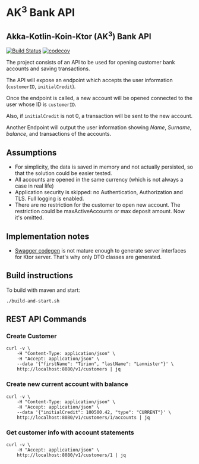 # AK<sup>3</sup> Bank API

## Akka-Kotlin-Koin-Ktor (AK<sup>3</sup>) Bank API

[![Build Status](https://travis-ci.org/kpavlov/ak3-bank.svg?branch=master)](https://travis-ci.org/kpavlov/ak3-bank)
[![codecov](https://codecov.io/gh/kpavlov/ak3-bank/branch/master/graph/badge.svg)](https://codecov.io/gh/kpavlov/ak3-bank)

The project consists of an API to be used for opening customer bank accounts and saving transactions.

The API will expose an endpoint which accepts the user information (`customerID`, `initialCredit`).

Once the endpoint is called, a new account will be opened connected to the user whose ID is `customerID`.

Also, if `initialCredit` is not 0, a transaction will be sent to the new account.

Another Endpoint will output the user information showing _Name_, _Surname_, _balance_, and transactions of the accounts.

## Assumptions

* For simplicity, the data is saved in memory and not actually persisted, so that the solution could be easier tested.
* All accounts are opened in the same currency (which is not always a case in real life)
* Application security is skipped: no Authentication, Authorization and TLS. Full logging is enabled.
* There are no restriction for the customer to open new account. 
    The restriction could be maxActiveAccounts or max deposit amount. Now it's omitted.

## Implementation notes
* [Swagger codegen](https://github.com/swagger-api/swagger-codegen) 
  is not mature enough to generate server interfaces for Ktor server. 
  That's why only DTO classes are generated.

## Build instructions

To build with maven and start:

    ./build-and-start.sh
    
## REST API Commands

### Create Customer

    curl -v \
        -H "Content-Type: application/json" \
        -H "Accept: application/json" \
        --data '{"firstName": "Tirion", "lastName": "Lannister"}' \
        http://localhost:8080/v1/customers | jq

### Create new current account with balance

    curl -v \
        -H "Content-Type: application/json" \
        -H "Accept: application/json" \
        --data '{"initialCredit": 100500.42, "type": "CURRENT"}' \
        http://localhost:8080/v1/customers/1/accounts | jq 
        
### Get customer info with account statements

    curl -v \
        -H "Accept: application/json" \
        http://localhost:8080/v1/customers/1 | jq   

